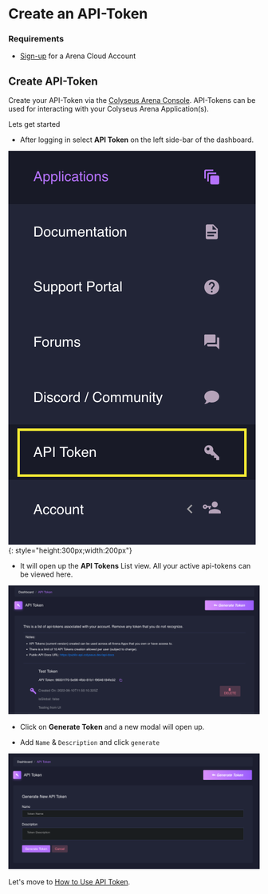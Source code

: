 # Create an API-Token

### Requirements

* [Sign-up](https://console.colyseus.io/register) for a Arena Cloud Account

## Create API-Token

Create your API-Token via the [Colyseus Arena Console](https://console.colyseus.io). API-Tokens can be used for interacting with your Colyseus Arena Application(s).

Lets get started

- After logging in select **API Token** on the left side-bar of the dashboard.

![API-Token-Side-Bar](../../../images/create-api-token-side-bar.png){: style="height:300px;width:200px"}

- It will open up the **API Tokens** List view. All your active api-tokens can be viewed here.

![API-TOKEN-UI](../../../images/api-token-lists.png)

- Click on **Generate Token** and a new modal will open up.

- Add `Name` & `Description` and click `generate`

![GENERATE-API-TOKEN](../../../images/generate-api-token.png)

Let's move to [How to Use API Token](./how-to-use.md).